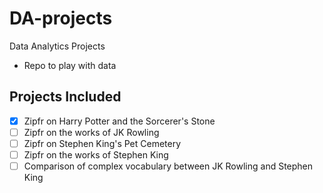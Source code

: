 # DA-projects
Data Analytics Projects
 - Repo to play with data

## Projects Included
- [X] Zipfr on Harry Potter and the Sorcerer's Stone
- [ ] Zipfr on the works of JK Rowling
- [ ] Zipfr on Stephen King's Pet Cemetery
- [ ] Zipfr on the works of Stephen King
- [ ] Comparison of complex vocabulary between JK Rowling and Stephen King 
